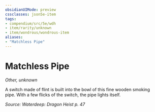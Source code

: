 ```yaml
---
obsidianUIMode: preview
cssclasses: json5e-item
tags:
- compendium/src/5e/wdh
- item/rarity/unknown
- item/wondrous/wondrous-item
aliases: 
- "Matchless Pipe"
---
```

# Matchless Pipe
*Other, unknown*  


A switch made of flint is built into the bowl of this fine wooden smoking pipe. With a few flicks of the switch, the pipe lights itself.

*Source: Waterdeep: Dragon Heist p. 47*